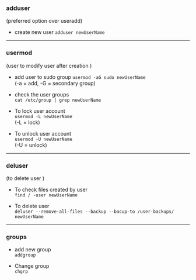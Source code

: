 ### adduser 
(preferred option over useradd)
* create new user
` adduser newUserName `

---

### usermod 
(user to modify user after creation )

* add user to sudo group
` usermod -aG sudo newUserName `  
(-a = add, -G = secondary group)

* check the user groups  
` cat /etc/group | grep newUserName ` 

* To lock user account  
` usermod -L newUserName `  
(-L = lock)

* To unlock user account  
` usermod -U newUserName `  
(-U = unlock)

---

### deluser 
(to delete user )

* To check files created by user  
` find / -user newUserName `

* To delete user  
` deluser --remove-all-files --backup --bacup-to /user-backups/ newUserName `

---

### groups

* add new group  
` addgroup `

* Change group  
` chgrp `

